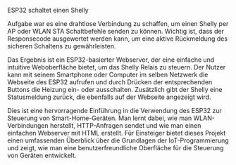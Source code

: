 ESP32 schaltet einen Shelly

Aufgabe war es eine drahtlose Verbindung zu schaffen, um einen Shelly per AP oder WLAN STA Schaltbefehle senden zu können.
Wichtig ist, dass der Responsecode ausgewertet werden kann, um eine aktive Rückmeldung des sicheren Schaltens zu gewährleisten.

Das Ergebnis ist ein ESP32-basierter Webserver, der eine einfache und intuitive Weboberfläche bietet, um das Shelly Relais zu steuern. 
Der Nutzer kann mit seinem Smartphone oder Computer im selben Netzwerk die Webseite des ESP32 aufrufen und durch Drücken der 
entsprechenden Buttons die Heizung ein- oder ausschalten. Zusätzlich gibt der Shelly eine Statusmeldung zurück, die ebenfalls auf der Webseite angezeigt wird.

Dies ist eine hervorragende Einführung in die Verwendung des ESP32 zur Steuerung von Smart-Home-Geräten. Man lernt dabei, wie man WLAN-Verbindungen herstellt, 
HTTP-Anfragen sendet und wie man einen einfachen Webserver mit HTML erstellt. Für Einsteiger bietet dieses Projekt einen umfassenden Überblick 
über die Grundlagen der IoT-Programmierung und zeigt, wie man eine benutzerfreundliche Oberfläche für die Steuerung von Geräten entwickelt.
